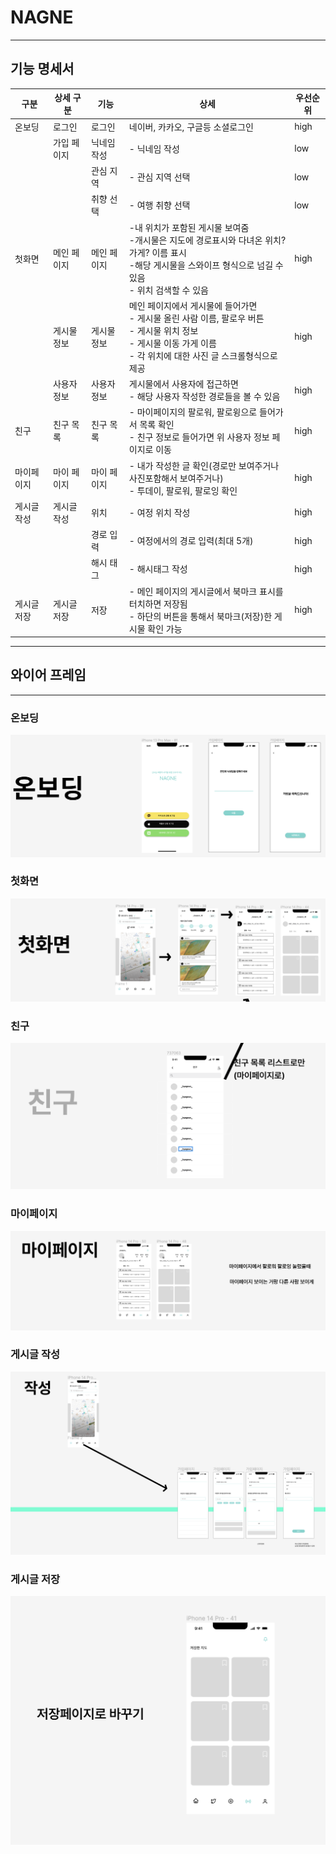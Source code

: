 # NAGNE

---

## 기능 명세서

| 구분     | 상세 구분  | 기능     | 상세                                                                                                          | 우선순위 |
|--------|--------|--------|-------------------------------------------------------------------------------------------------------------|------|
| 온보딩    | 로그인    | 로그인    | 네이버, 카카오, 구글등 소셜로그인                                                                                         | high |
|        | 가입 페이지 | 닉네임 작성 | - 닉네임 작성                                                                                                    | low  |
|        |        | 관심 지역  | - 관심 지역 선택                                                                                                  | low  |
|        |        | 취향 선택  | - 여행 취향 선택                                                                                                  | low  |
| 첫화면    | 메인 페이지 | 메인 페이지 | -내 위치가 포함된 게시물 보여줌<br>-개시물은 지도에 경로표시와 다녀온 위치? 가게? 이름 표시<br>-해당 게시물을 스와이프 형식으로 넘길 수 있음<br>- 위치 검색할 수 있음      | high |
|        | 게시물 정보 | 게시물 정보 | 메인 페이지에서 게시물에 들어가면<br>- 게시물 올린 사람 이름, 팔로우 버튼<br>- 게시물 위치 정보<br>- 게시물 이동 가게 이름<br>- 각 위치에 대한 사진 글 스크롤형식으로 제공 | high |
|        | 사용자 정보 | 사용자 정보 | 게시물에서 사용자에 접근하면<br>- 해당 사용자 작성한 경로들을 볼 수 있음                                                                 | high |
| 친구     | 친구 목록  | 친구 목록  | - 마이페이지의 팔로워, 팔로윙으로 들어가서 목록 확인<br>- 친구 정보로 들어가면 위 사용자 정보 페이지로 이동                                            | high |
| 마이페이지  | 마이 페이지 | 마이 페이지 | - 내가 작성한 글 확인(경로만 보여주거나 사진포함해서 보여주거나)<br>- 투데이, 팔로워, 팔로잉 확인                                                 | high |
| 게시글 작성 | 게시글 작성 | 위치     | - 여정 위치 작성                                                                                                  | high |
|        |        | 경로 입력  | - 여정에서의 경로 입력(최대 5개)                                                                                        | high |
|        |        | 해시 태그  | - 해시태그 작성                                                                                                   | high |
| 게시글 저장 | 게시글 저장 | 저장     | - 메인 페이지의 게시글에서 북마크 표시를 터치하면 저장됨<br>- 하단의 버튼을 통해서 북마크(저장)한 게시물 확인 가능                                        | high |

---

## 와이어 프레임

---

### 온보딩
![](./img/wireframe/signUpIn.png)

### 첫화면
![](./img/wireframe/mainpage.png)

### 친구
![](./img/wireframe/friend.png)

### 마이페이지
![](./img/wireframe/mypage.png)

### 게시글 작성
![](./img/wireframe/post.png)

### 게시글 저장
![](./img/wireframe/bookmark.png)
